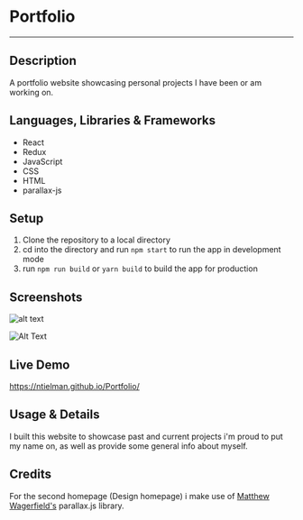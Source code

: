 # Portfolio
---


## Description 
A portfolio website showcasing personal projects I have been or am working on.


## Languages, Libraries & Frameworks
* React
* Redux
* JavaScript
* CSS
* HTML 
* parallax-js


## Setup 
1. Clone the repository to a local directory
2. cd into the directory and run `npm start` to run the app in development mode
3. run `npm run build` or `yarn build` to build the app for production


## Screenshots
![alt text](https://github.com/NTielman/Portfolio/blob/main/public/assets/images/projects/devProjects/portfolio.png "Portfolio Preview image")

![Alt Text](https://media.giphy.com/media/C1GmLruAzdoE3LcF07/giphy.gif)


## Live Demo 
https://ntielman.github.io/Portfolio/


## Usage & Details 
I built this website to showcase past and current projects i'm proud to put my name on, as well as provide some general info about myself.

## Credits
For the second homepage (Design homepage) i make use of [Matthew Wagerfield's](https://github.com/wagerfield) parallax.js library.